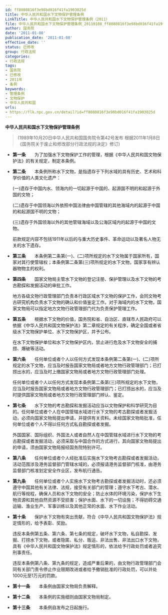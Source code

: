 ```yaml
---
id: ff8080816f3e98bd016f41fa1903025d
title: 中华人民共和国水下文物保护管理条例
LinkTitle: 中华人民共和国水下文物保护管理条例（2011）
file: 中华人民共和国水下文物保护管理条例_20110108_ff8080816f3e98bd016f41fa1903025d.docx
author: 国务院
date: '2011-01-08'
publication_date: '2011-01-08'
effective_date: ''
status: 已修改
group: 行政法规
categories:
- 行政法规
tags:
- 国务院
- 已修改
- 2011年
- 条例
keywords:
- 管理条例
- 文物保护
- 中华人民共和国
urls:
- https://flk.npc.gov.cn/detail?id=ff8080816f3e98bd016f41fa1903025d
---
```


**中华人民共和国水下文物保护管理条例**

> (1989年10月20日中华人民共和国国务院令第42号发布 根据2011年1月8日《国务院关于废止和修改部分行政法规的决定》修订)

- **第一条**　　为了加强水下文物保护工作的管理，根据《中华人民共和国文物保护法》的有关规定，制定本条例。

- **第二条**　　本条例所称水下文物，是指遗存于下列水域的具有历史、艺术和科学价值的人类文化遗产：

  (一)遗存于中国内水、领海内的一切起源于中国的、起源国不明的和起源于外国的文物；

  (二)遗存于中国领海以外依照中国法律由中国管辖的其他海域内的起源于中国的和起源国不明的文物；

  (三)遗存于外国领海以外的其他管辖海域以及公海区域内的起源于中国的文物。

  前款规定内容不包括1911年以后的与重大历史事件、革命运动以及著名人物无关的水下遗存。

- **第三条**　　本条例第二条第(一)、(二)项所规定的水下文物属于国家所有，国家对其行使管辖权；本条例第二条第(三)项所规定的水下文物，国家享有辨认器物物主的权利。

- **第四条**　　国家文物局主管水下文物的登记注册、保护管理以及水下文物的考古勘探和发掘活动的审批工作。

  地方各级文物行政管理部门负责本行政区域水下文物的保护工作，会同文物考古研究机构负责水下文物的确认和价值鉴定工作。对于海域内的水下文物，国家文物局可以指定地方文物行政管理部门代为负责保护管理工作。

- **第五条**　　根据水下文物的价值，国务院和省、自治区、直辖市人民政府可以依据《中华人民共和国文物保护法》第二章规定的有关程序，确定全国或者省级水下文物保护单位、水下文物保护区，并予公布。

  在水下文物保护单位和水下文物保护区内，禁止进行危及水下文物安全的捕捞、爆破等活动。

- **第六条**　　任何单位或者个人以任何方式发现本条例第二条第(一)、(二)项所规定的水下文物，应当及时报告国家文物局或者地方文物行政管理部门；已打捞出水的，应当及时上缴国家文物局或者地方文物行政管理部门处理。

  任何单位或者个人以任何方式发现本条例第二条第(三)项所规定的水下文物，应当及时报告国家文物局或者地方文物行政管理部门；已打捞出水的，应当及时提供国家文物局或者地方文物行政管理部门辨认、鉴定。

- **第七条**　　水下文物的考古勘探和发掘活动应当以文物保护和科学研究为目的。任何单位或者个人在中国管辖水域进行水下文物的考古勘探或者发掘活动，必须向国家文物局提出申请，并提供有关资料。未经国家文物局批准，任何单位或者个人不得以任何方式私自勘探或者发掘。

  外国国家、国际组织、外国法人或者自然人在中国管辖水域进行水下文物的考古勘探或者发掘活动，必须采取与中国合作的方式进行，其向国家文物局提出的申请，须由国家文物局报经国务院特别许可。

- **第八条**　　任何单位或者个人经批准后实施水下文物考古勘探或者发掘活动，活动范围涉及港务监督部门管辖水域的，必须报请港务监督部门核准，由港务监督部门核准划定安全作业区，发布航行通告。

- **第九条**　　任何单位或者个人实施水下文物考古勘探或者发掘活动时，还必须遵守中国其他有关法律、法规，接受有关部门的管理；遵守水下考古、潜水、航行等规程，确保人员和水下文物的安全；防止水体的环境污染，保护水下生物资源和其他自然资源不受损害；保护水面、水下的一切设施；不得妨碍交通运输、渔业生产、军事训练以及其他正常的水面、水下作业活动。

- **第十条**　　保护水下文物有突出贡献，符合《中华人民共和国文物保护法》规定情形的，给予表彰、奖励。

  违反本条例第五条、第六条、第七条的规定，破坏水下文物，私自勘探、发掘、打捞水下文物，或者隐匿、私分、贩运、非法出售、非法出口水下文物，具有《中华人民共和国文物保护法》规定情形的，依法给予行政处罚或者追究刑事责任。

  违反本条例第八条、第九条的规定，造成严重后果的，由文物行政管理部门会同有关部门责令停止作业限期改进或者给予撤销批准的行政处罚，可以并处1000元至1万元的罚款。

- **第十一条**　　本条例由国家文物局负责解释。

- **第十二条**　　本条例的实施细则由国家文物局制定。

- **第十三条**　　本条例自发布之日起施行。
